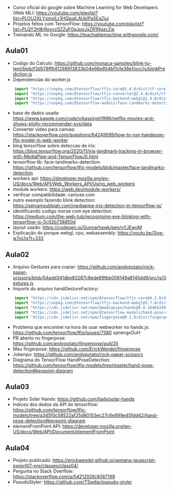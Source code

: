 - Curso oficial do google sobre Machine Learning for Web Developers (Web ML): https://youtube.com/playlist?list=PLOU2XLYxmsILr3HQpqjLAUkIPa5EaZiui
- Projetos feitos com TensorFlow: https://youtube.com/playlist?list=PLQY2H8rRoyvzSZZuF0qJpoJxZR1NgzcZw
- Treinando ML no Google: https://teachablemachine.withgoogle.com/

## Aula01
- Codigo do Calculo: https://github.com/monaca-samples/blink-to-text/blob/f3d578ff641298913833b04e98e854bf1cfe38e1/src/js/blinkPrediction.js
- Dependencias do worker.js
```js
    import "https://unpkg.com/@tensorflow/tfjs-core@2.4.0/dist/tf-core.js"
    import "https://unpkg.com/@tensorflow/tfjs-converter@2.4.0/dist/tf-converter.js"
    import "https://unpkg.com/@tensorflow/tfjs-backend-webgl@2.4.0/dist/tf-backend-webgl.js"
    import "https://unpkg.com/@tensorflow-models/face-landmarks-detection@0.0.1/dist/face-landmarks-detection.js"
```
- base de dados usada: https://www.kaggle.com/code/vikassingh1996/netflix-movies-and-shows-plotly-recommender-sys/data
- Converter video para canvas: https://stackoverflow.com/questions/64249599/how-to-run-handpose-tfjs-model-in-web-worker
- blog tensorflow sobre deteccao de iris: https://blog.tensorflow.org/2020/11/iris-landmark-tracking-in-browser-with-MediaPipe-and-TensorFlowJS.html
- tensorflow lib: face-landmarks-detection: https://github.com/tensorflow/tfjs-models/blob/master/face-landmarks-detection
- workers api: https://developer.mozilla.org/en-US/docs/Web/API/Web_Workers_API/Using_web_workers
- module workers: https://web.dev/module-workers/
- verificar compatibilidade: caniuse.com
- outro exemplo fazendo blink detection: https://selvamsubbiah.com/mediapipe-iris-detection-in-tensorflow-js/
- identificando codigo morse com eye detection: https://medium.com/the-web-tub/recognising-eye-blinking-with-tensorflow-js-3c02b738850d
- layout usado: https://codepen.io/Gunnarhawk/pen/vYJEwoM
- Explicação do porque webgl, cpu, webassembly: https://youtu.be/3ive-w7oUis?t=333

## Aula02 
- Arquivo Gestures para copiar: https://github.com/andypotato/rock-paper-scissors/blob/54add341dbe83287c8ede69fbb006149a8145dd9/src/js/Gestures.js
- Imports do arquivo handGestureFactory:
```js
    import "https://cdn.jsdelivr.net/npm/@tensorflow/tfjs-core@4.2.0/dist/tf-core.min.js"
    import "https://unpkg.com/@tensorflow/tfjs-backend-webgl@3.7.0/dist/tf-backend-webgl.min.js"
    import "https://cdn.jsdelivr.net/npm/@mediapipe/hands@0.4.1646424915/hands.min.js"
    import "https://cdn.jsdelivr.net/npm/@tensorflow-models/hand-pose-detection@2.0.0/dist/hand-pose-detection.min.js"
    import "https://cdn.jsdelivr.net/npm/fingerpose@0.1.0/dist/fingerpose.min.js"
```
- Problema que encontrei na hora de usar webworker no hands.js: https://github.com/tensorflow/tfjs/issues/7380 xpnevgxOuH
- PR aberto no fingerpose: https://github.com/andypotato/fingerpose/pull/25
- Meu fingerpose: https://github.com/ErickWendel/fingerpose
- Jokenpo: https://github.com/andypotato/rock-paper-scissors
- Diagrama do TensorFlow HandPoseDetection: https://github.com/tensorflow/tfjs-models/tree/master/hand-pose-detection#keypoint-diagram

## Aula03
- Projeto Solar Hands: https://github.com/liady/solar-hands
- Indices dos dedos da API do tensorflow: https://github.com/tensorflow/tfjs-models/tree/a345f0c58522af25d80153ec27c6e999e45fdd42/hand-pose-detection#keypoint-diagram
- elementFromPoint API: https://developer.mozilla.org/en-US/docs/Web/API/Document/elementFromPoint

## Aula04
- Projeto publicado: https://erickwendel.github.io/semana-javascript-expert07-pre/classes/class04/
- Pergunta no Stack Overflow: https://stackoverflow.com/a/54212926/4087199
- PseudoStyler: https://github.com/TSedlar/pseudo-styler
  
